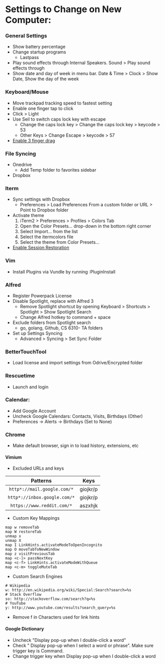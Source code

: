 # Settings to Change on New Computer:

### General Settings
* Show battery percentage
* Change startup programs
    * Lastpass
* Play sound effects through Internal Speakers.  Sound > Play sound effects through
* Show date and day of week in menu bar. Date & Time > Clock > Show Date, Show the day of the week

### Keyboard/Mouse
* Move trackpad tracking speed to fastest setting
* Enable one finger tap to click
* Click > Light
* Use Seil to switch caps lock key with escape
    * Change the caps lock key > Change the caps lock key > keycode > 53
    * Other Keys > Change Escape > keycode > 57
* [Enable 3 finger drag](https://support.apple.com/en-us/HT204609)

### File Syncing
* Onedrive
    * Add Temp folder to favorites sidebar
* Dropbox

### Iterm
* Sync settings with Dropbox
    * Preferences > Load Preferences From a custom folder or URL > Point to Dropbox folder
* Activate theme
    1. iTerm2 > Preferences > Profiles > Colors Tab
    2. Open the Color Presets... drop-down in the bottom right corner
    3. Select Import... from the list
    4. Select the itermcolors file
    5. Select the theme from Color Presets...
* [Enable Session Restoration](https://www.iterm2.com/documentation-restoration.html)

### Vim
* Install Plugins via Vundle by running :PluginInstall

### Alfred
* Register Powerpack License
* Disable Spotlight, replace with Alfred 3
    * Remove Spotlight shortcut by opening Keyboard > Shortcuts > Spotlight > Show Spotlight Search
    * Change Alfred hotkey to command + space
* Exclude folders from Spotlight search
    * go, golang, Github, CS 6310- TA folders
* Set up Settings Syncing
    * Advanced > Syncing > Set Sync Folder

### BetterTouchTool
* Load license and import settings from Odrive/Encrypted folder

### Rescuetime
* Launch and login

### Calendar:
* Add Google Account
* Uncheck Google Calendars: Contacts, Visits, Birthdays (Other)
* Preferences -> Alerts -> Birthdays (Set to None)

### Chrome
* Make default browser, sign in to load history, extensions, etc
#### Vimium
* Excluded URLs and keys

**Patterns**|**Keys**
:-----:|:-----:
|`http*://mail.google.com/*`|giojkr/p|
|`http*://inbox.google.com/*`|giojkr/p|
|`https://www.reddit.com/*`|aszxhjk|

* Custom Key Mappings
```
map w removeTab
map W restoreTab
unmap x
unmap X
map I LinkHints.activateModeToOpenIncognito
map O moveTabToNewWindow
map z visitPreviousTab
map <c-]> passNextKey
map <c-f> LinkHints.activateModeWithQueue
map <c-m> toggleMuteTab
```

* Custom Search Engines
```
# Wikipedia
w: http://en.wikipedia.org/wiki/Special:Search?search=%s
# Stack Overflow
so: http://stackoverflow.com/search?q=%s
# YouTube
y: http://www.youtube.com/results?search_query=%s
```
* Remove f in Characters used for link hints

#### Google Dictionary
* Uncheck "Display pop-up when I double-click a word"
* Check " Display pop-up when I select a word or phrase".  Make sure trigger key is Command.
* Change trigger key when Display pop-up when I double-click a word
